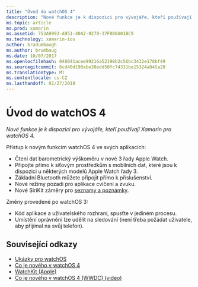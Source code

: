 ```yaml
---
title: "Úvod do watchOS 4"
description: "Nové funkce je k dispozici pro vývojáře, kteří používají Xamarin pro watchOS 4."
ms.topic: article
ms.prod: xamarin
ms.assetid: 753A9993-A951-40A2-9270-37F000A01BC9
ms.technology: xamarin-ios
author: bradumbaugh
ms.author: brumbaug
ms.date: 10/07/2017
ms.openlocfilehash: 048041acee99216a52198b2c56bc3432e178bf49
ms.sourcegitcommit: 6cd40d190abe38edd50fc74331be15324a845a28
ms.translationtype: MT
ms.contentlocale: cs-CZ
ms.lasthandoff: 02/27/2018
---
```

# <a name="introduction-to-watchos-4"></a>Úvod do watchOS 4

_Nové funkce je k dispozici pro vývojáře, kteří používají Xamarin pro watchOS 4._

Přístup k novým funkcím watchOS 4 ve svých aplikacích:

* Čtení dat barometrický výškoměru v nové 3 řady Apple Watch.
* Připojte přímo k síťovým prostředkům s mobilních dat, které jsou k dispozici u některých modelů Apple Watch řady 3.
* Základní Bluetooth můžete připojit přímo k příslušenství.
* Nové režimy pozadí pro aplikace cvičení a zvuku.
* Nové SiriKit záměry pro [seznamy a poznámky](~/ios/platform/introduction-to-ios11/sirikit.md).

Změny provedené po watchOS 3:

* Kód aplikace a uživatelského rozhraní, spusťte v jediném procesu.
* Umístění oprávnění lze udělit na sledování (není třeba požádat uživatele, aby přijímal na svůj telefon).


## <a name="related-links"></a>Související odkazy

- [Ukázky pro watchOS](https://developer.xamarin.com/samples/watchos/all/)
- [Co je nového v watchOS 4](https://developer.apple.com/watchos/)
- [WatchKit (Apple)](https://developer.apple.com/documentation/watchkit)
- [Co je nového v watchOS 4 (WWDC) (video)](https://developer.apple.com/videos/play/wwdc2017/205/)
